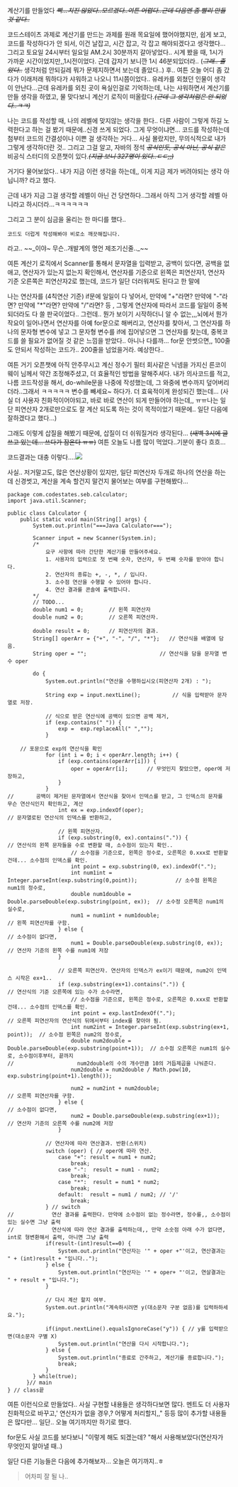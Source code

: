 계산기를 만들었다
_~~빡...치진 않았다..모르겠다..여튼 어렵다..근데 다음엔 좀 빨리 만들 것 같다..~~_

코드스테이츠 과제로 계산기를 만드는 과제를 원래 목요일에 했어야했지만, 쉽게 보고, 코드를 작성하다가 안 되서, 이건 날잡고, 시간 잡고, 각 잡고 해야되겠다고 생각했다...
그리고 토요일 24시부터 일요일 AM.2시 30분까지 갈아넣었다..
시계 봤을 때, 1시가 가까운 시간이었지만,,1시전이었다. 근데 갑자기 보니깐 1시 46분되있더라..
(_~~그래.. 졸았다..~~_ 생각처럼 안되길레 뭐가 문제지하면서 보는데 졸았다..)
후.. 여튼 오늘 어디 좀 갔다가 이래저래 뭐하다가 샤워하고 나오니 11시쯤이었다..
유레카를 외쳤던 인물이 생각이 안난다...근데 유레카를 외친 곳이 욕실인걸로 기억하는데, 나는 샤워하면서 계산기를 만들 생각을 하였고, 물 맞다보니 계산기 로직이 떠올랐다._~~(근데 그 생각처럼은 안 되었다..ㅋㅋ)~~_

나는 코드를 작성할 때, 나의 레벨에 맞지않는 생각을 한다.. 다른 사람이 그렇게 하길 노력한다고 하는 걸 봤기 때문에..신경 쓰게 되었다. 그게 무엇이냐면...
코드를 작성하는데 첨부터 코드의 간결성이나 이쁜 걸 생각하는 거다... 사실 몰랐지만, 무의식적으로 내가 그렇게 생각하더란 것.. 그리고 그걸 알고, 자바의 정석 _~~공식인듯, 공식 아닌, 공식 같은~~_ 비공식 스터디의 오픈챗이 있다._~~(지금 보니 327명이 있다..ㄷㄷ;;)~~_

거기다 물어보았다.. 내가 지금 이런 생각을 하는데,, 이게 지금 제가 버려야되는 생각 아닙니까? 라고 했다.

근데 내가 지금 그걸 생각할 레벨이 아닌 건 당연하다..그래서 아직 그거 생각할 레벨 아니라고 하시더라...ㅋㅋㅋㅋㅋㅋ

그리고 그 분이 심금을 울리는 한 마디를 했다..

```
코드도 더럽게 작성해봐야 비로소 깨끗해집니다.
```

라고.. ~~_이야~ 무슨..개발계의 명언 제조기신줄.._~~

여튼 계산기 로직에서 Scanner를 통해서 문자열을 입력받고, 공백이 있다면, 공백을 없애고, 연산자가 있는지 없는지 확인해서, 연산자를 기준으로 왼쪽은 피연산자1, 연산자 기준 오른쪽은 피연산자2로 했는데, 코드가 일단 더러워져도 된다고 한 말에

나는 연산자를 (4칙연산 기준) if문에 일일이 다 넣어서, 만약에 "+"라면? 만약에 "-"라면? 만약에 "*"라면? 만약에 "/"라면? 
등 , 그렇게 연산자에 따라서 코드를 일일이 중복되더라도 다 쓸 판국이었다..
그런데.. 뭔가 보이기 시작하더니 알 수 없는,,,뇌에서 뭔가 작요이 일어나면서 연산자를 아예 for문으로 해버리고, 연산자를 찾아서, 그 연산자를 하나의 문자형 변수에 넣고 그 문자형 변수를 if에 집어넣으면 그 연산자를 찾는데, 중복코드를 쓸 필요가 없어질 것 같은 느낌을 받았다..
아니나 다를까...
for문 안썻으면,, 100줄도 안되서 작성하는 코드가.. 200줄을 넘었을거라. 예상한다..

여튼 거기 오픈챗에 아직 안주무시고 계신 정수기 필터 회사같은 닉넴을 가지신 른코이웨이 님께서 약간 조정해주셨고, 더 효율적인 방법을 말해주셔다. 
내가 의사코드를 적고, 나름 코드작성을 해서, do-while문을 나중에 작성했는데, 그 와중에 변수까지 덮어버리더라..그래서 ㅋㅋㅋㅋㅋ
변수를 빼세요~ 하다가. 더 효육적이게 완성되긴 했는데...
(사실 더 사용자 친화적이어야되고, 바로 바로 연산이 되게 만들어야 하는데,, ㅠㅠ나는 일단 피연산자 2개로만으로도 잘 계산 되도록 하는 것이 목적이었기 때문에.. 일단 다음에 잘하겠다고 했다...)

그래도 이렇게 삽질을 해봤기 때문에, 삽질이 더 쉬워질거라 생각된다... 
~~(새벽 3시에 글 쓰고 있는데... 쓰다가 잠온다 ㅠㅠ)~~
여튼 오늘도 나름 많이 먹었다..기분이 좋다 흐흐... 

코드결과는 대충 이렇다....![](https://velog.velcdn.com/images/tjdtn4484/post/5db6bc93-de2f-4a75-8ed7-16a655484bce/image.png)

사실.. 저거말고도, 많은 연산상황이 있지만, 일단 피연산자 두개로 하나의 연산을 하는데 신경썻고, 계산을 계속 할건지 말건지 물어보는 여부를 구현해봤다...

```
package com.codestates.seb.calculator;
import java.util.Scanner;

public class Calculator {
    public static void main(String[] args) {
        System.out.println("===Java Calculator===");

        Scanner input = new Scanner(System.in);
        /*
            요구 사항에 따라 간단한 계산기를 만들어주세요.
            1. 사용자의 입력으로 첫 번째 숫자, 연산자, 두 번째 숫자를 받아야 합니다.
            2. 연산자의 종류는 +, -, *, / 입니다.
            3. 소수점 연산을 수행할 수 있어야 합니다.
            4. 연산 결과를 콘솔에 출력합니다.
        */
        // TODO...
        double num1 = 0;        // 왼쪽 피연산자
        double num2 = 0;        // 오른쪽 피연산자.

        double result = 0;      // 피연산자의 결과.
        String[] operArr = {"+", "-", "/", "*"};   // 연산식을 배열에 담음.
        String oper = "";                       // 연산식을 담을 문자열 변수 oper

        do {
            System.out.println("연산을 수행하십시오(피연산자 2개) : ");

            String exp = input.nextLine();          // 식을 입력받아 문자열로 저장.

            // 식으로 받은 연산식에 공백이 있으면 공백 제거,
            if (exp.contains(" ")) {
                exp =  exp.replaceAll(" ","");
            }

    // 포문으로 exp의 연산식을 확인
            for (int i = 0; i < operArr.length; i++) {
                if (exp.contains(operArr[i])) {
                    oper = operArr[i];      // 무엇인지 찾았으면, oper에 저장하고,
                }
            }
//       공백이 제거된 문자열에서 연산식을 찾아서 인덱스를 받고, 그 인덱스의 문자를 무슨 연산식인지 확인하고, 계산
                int ex = exp.indexOf(oper);                              // 문자열로된 연산식의 인덱스를 반환하고,

                // 왼쪽 피연산자.
                if (exp.substring(0, ex).contains(".")) {                 // 연산식의 왼쪽 문자들을 수로 변환할 때, 소수점이 있는지 확인..
                    // 소수점을 기준으로, 왼쪽은 정수로, 오른쪽은 0.xxx로 반환할 건데... 소수점의 인덱스를 확인.
                    int point = exp.substring(0, ex).indexOf(".");
                    int num1int = Integer.parseInt(exp.substring(0,point));            // 소수점 왼쪽은 num1의 정수로,
                    double num1double = Double.parseDouble(exp.substring(point, ex));  // 소수정 오른쪽은 num1의 실수로,
                    num1 = num1int + num1double;                       // 왼쪽 피연산자를 구함.
                } else {                                               // 소수점이 없다면,
                    num1 = Double.parseDouble(exp.substring(0, ex));   // 연산자 기준의 왼쪽 수를 num1에 저장
                }

                // 오른쪽 피연산자. 연산자의 인덱스가 ex이기 때문에, num2이 인덱스 시작은 ex+1..
                if (exp.substring(ex+1).contains(".")) {             // 연산식의 기준 오른쪽에 있는 수가 소수라면,
                    // 소수점을 기준으로, 왼쪽은 정수로, 오른쪽은 0.xxx로 반환할 건데... 소수점의 인덱스를 확인.
                    int point = exp.lastIndexOf(".");                        // 오른쪽 피연산자의 연산식의 뒤에서부터 index를 찾아야 됨.
                    int num2int = Integer.parseInt(exp.substring(ex+1, point));  // 소수점 왼쪽은 num2의 정수로,
                    double num2double = Double.parseDouble(exp.substring(point+1));  // 소수점 오른쪽은 num1의 실수로, 소수점이후부터, 끝까지
//                    num2double의 수의 개수만큼 10의 거듭제곱을 나눠준다.
                    num2double = num2double / Math.pow(10, exp.substring(point+1).length());

                    num2 = num2int + num2double;                       // 오른쪽 피연산자를 구함.
                } else {                                               // 소수점이 없다면,
                    num2 = Double.parseDouble(exp.substring(ex+1));      // 연산자 기준의 오른쪽 수를 num2에 저장
                }

            // 연산자에 따라 연산결과. 반환(스위치)
            switch (oper) { // oper에 따라 연산.
                case "+": result = num1 + num2;
                    break;
                case "-":  result = num1 - num2;
                    break;
                case "*":  result = num1 * num2;
                    break;
                default:  result = num1 / num2; // '/'
                    break;
            } // switch
//            연산 결과를 출력한다. 만약에 소수점이 없는 정수라면, 정수를,, 소수점이 있는 실수면 그냥 출력
//            연산식에 따라 연산 결과를 출력하는데,, 만약 소숫점 아래 수가 없다면, int로 형변환해서 출력, 아니면 그냥 출력
            if(result-(int)result==0) {
                System.out.println("연산자는 '" + oper +"'이고, 연산결과는 " + (int)result + "입니다..");
            } else {
                System.out.println("연산자는 '" + oper+ "'이고, 연살결과는 " + result + "입니다.");
            }

            // 다시 계산 할지 여부.
            System.out.println("계속하시려면 y(대소문자 구분 없음)를 입력하하세요.");

            if(input.nextLine().equalsIgnoreCase("y")) { // y를 입력받으면(대소문자 구별 X)
                System.out.println("연산을 다시 시작합니다.");
            } else {
                System.out.println("종료로 간주하고, 계산기를 종료합니다.");
                break;
            }
        } while(true);
      }// main
} // class끝
```

여튼 이런식으로 만들었다..
사실 구현할 내용들은 생각하다보면 많다. 멘트도 더 사용자 친화적으로 바꾸고,' 연산자가 없을 경우,? 어떻게 처리할지,,"  등등 많이 추가할 내용들은 많다만... 일단.. 오늘 여기까지만 하기로 했다. 

for문도 사실 코드를 보다보니 "이렇게 해도 되겠는데? "해서 사용해보았다(연산자가 무엇인지 알아낼 때..)

일단 다른 기능들은 다음에 추가해보자...
오늘은 여기까지..ㅎ

> 어차피 잘 될 나..

